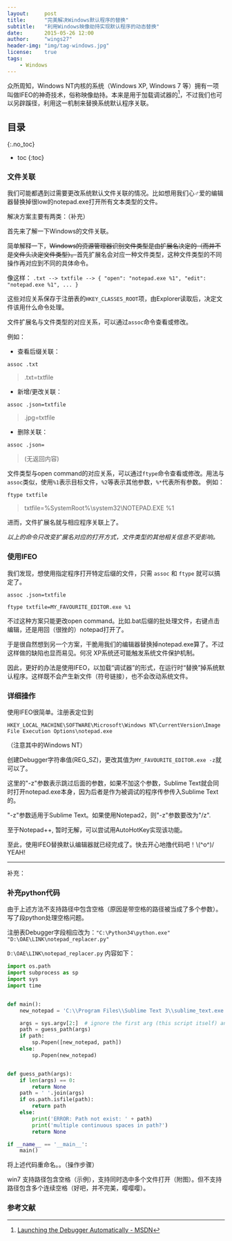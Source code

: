 ```yaml
---
layout:     post
title:      "完美解决Windows默认程序的替换"
subtitle:   "利用Windows映像劫持实现默认程序的动态替换"
date:       2015-05-26 12:00
author:     "wings27"
header-img: "img/tag-windows.jpg"
license:    true
tags:
    - Windows
---
```


众所周知，Windows NT内核的系统（Windows XP, Windows 7 等）拥有一项叫做IFEO的神奇技术，俗称映像劫持。本来是用于加载调试器的[^1]，不过我们也可以另辟蹊径，利用这一机制来替换系统默认程序关联。

## 目录
{:.no_toc}

- toc
{:toc}


### 文件关联

我们可能都遇到过需要更改系统默认文件关联的情况。比如想用我们心♂爱的编辑器替换掉很low的notepad.exe打开所有文本类型的文件。

解决方案主要有两类：（补充）

首先来了解一下Windows的文件关联。

<!--todo 重新组织语言 -->
简单解释一下，~~Windows的资源管理器识别文件类型是由扩展名决定的（而并不是文件头决定文件类型）。~~首先扩展名会对应一种文件类型，这种文件类型的不同操作再对应到不同的具体命令。

像这样： `.txt --> txtfile --> { "open": "notepad.exe %1", "edit": "notepad.exe %1", ... }`

这些对应关系保存于注册表的`HKEY_CLASSES_ROOT`项，由Explorer读取后，决定文件该用什么命令处理。

文件扩展名与文件类型的对应关系，可以通过`assoc`命令查看或修改。

例如：

- 查看后缀关联：

 `assoc .txt`
> .txt=txtfile

- 新增/更改关联：

 `assoc .json=txtfile`
> .jpg=txtfile

- 删除关联：

 `assoc .json=`
> (无返回内容)

文件类型与open command的对应关系，可以通过`ftype`命令查看或修改。用法与`assoc`类似，使用`%1`表示目标文件，`%2`等表示其他参数，`%*`代表所有参数。
例如：

`ftype txtfile`
> txtfile=%SystemRoot%\system32\NOTEPAD.EXE %1

进而，文件扩展名就与相应程序关联上了。

*以上的命令只改变扩展名对应的打开方式，文件类型的其他相关信息不受影响。*


### 使用IFEO

我们发现，想使用指定程序打开特定后缀的文件，只需 `assoc` 和 `ftype` 就可以搞定了。

`assoc .json=txtfile`

`ftype txtfile=MY_FAVOURITE_EDITOR.exe %1`

不过这种方案只能更改open command。比如.bat后缀的批处理文件，右键点击编辑，还是用回（很挫的）notepad打开了。

于是很自然想到另一个方案，干脆用我们的编辑器替换掉notepad.exe算了。不过这样做的缺陷也显而易见。何况 XP系统还可能触发系统文件保护机制。

因此，更好的办法是使用IFEO，以加载“调试器”的形式，在运行时“替换”掉系统默认程序。这样既不会产生新文件（符号链接），也不会改动系统文件。


### 详细操作

使用IFEO很简单。注册表定位到

`HKEY_LOCAL_MACHINE\SOFTWARE\Microsoft\Windows NT\CurrentVersion\Image File Execution Options\notepad.exe`

（注意其中的Windows NT）

创建Debugger字符串值(REG_SZ)，更改其值为`MY_FAVOURITE_EDITOR.exe -z`就可以了。

这里的"-z"参数表示跳过后面的参数，如果不加这个参数，Sublime Text就会同时打开notepad.exe本身，因为后者是作为被调试的程序传参传入Sublime Text的。

"-z"参数适用于Sublime Text。如果使用Notepad2，则"-z"参数要改为"/z".

至于Notepad++, 暂时无解，可以尝试用AutoHotKey实现该功能。

至此，使用IFEO替换默认编辑器就已经完成了。快去开心地撸代码吧！\\(^o^)/ YEAH!


---
补充：

### 补充python代码

由于上述方法不支持路径中包含空格（原因是带空格的路径被当成了多个参数）。写了段python处理空格问题。

注册表Debugger字段相应改为：`"C:\Python34\python.exe" "D:\OAE\LINK\notepad_replacer.py"`

`D:\OAE\LINK\notepad_replacer.py` 内容如下：

```python
import os.path
import subprocess as sp
import sys
import time


def main():
    new_notepad = 'C:\\Program Files\\Sublime Text 3\\sublime_text.exe'

    args = sys.argv[2:]  # ignore the first arg (this script itself) and the second arg (original notepad.exe)
    path = guess_path(args)
    if path:
        sp.Popen([new_notepad, path])
    else:
        sp.Popen(new_notepad)


def guess_path(args):
    if len(args) == 0:
        return None
    path = ' '.join(args)
    if os.path.isfile(path):
        return path
    else:
        print('ERROR: Path not exist: ' + path)
        print('multiple continuous spaces in path?')
        return None

if __name__ == '__main__':
    main()

```

将上述代码重命名。。（操作步骤）

win7 支持路径包含空格（示例），支持同时选中多个文件打开（附图）。但不支持路径包含多个连续空格（好吧，并不完美，嘤嘤嘤）。

### 参考文献

[^1]: [Launching the Debugger Automatically - MSDN](https://msdn.microsoft.com/en-us/library/a329t4ed%28VS.71%29.aspx)
